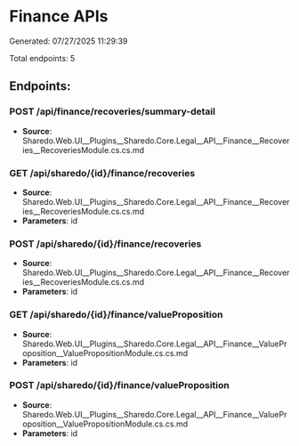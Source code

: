 ﻿# Finance APIs
Generated: 07/27/2025 11:29:39

Total endpoints: 5

## Endpoints:
### POST /api/finance/recoveries/summary-detail
- **Source**: Sharedo.Web.UI__Plugins__Sharedo.Core.Legal__API__Finance__Recoveries__RecoveriesModule.cs.cs.md

### GET /api/sharedo/{id}/finance/recoveries
- **Source**: Sharedo.Web.UI__Plugins__Sharedo.Core.Legal__API__Finance__Recoveries__RecoveriesModule.cs.cs.md
- **Parameters**: id

### POST /api/sharedo/{id}/finance/recoveries
- **Source**: Sharedo.Web.UI__Plugins__Sharedo.Core.Legal__API__Finance__Recoveries__RecoveriesModule.cs.cs.md
- **Parameters**: id

### GET /api/sharedo/{id}/finance/valueProposition
- **Source**: Sharedo.Web.UI__Plugins__Sharedo.Core.Legal__API__Finance__ValueProposition__ValuePropositionModule.cs.cs.md
- **Parameters**: id

### POST /api/sharedo/{id}/finance/valueProposition
- **Source**: Sharedo.Web.UI__Plugins__Sharedo.Core.Legal__API__Finance__ValueProposition__ValuePropositionModule.cs.cs.md
- **Parameters**: id



